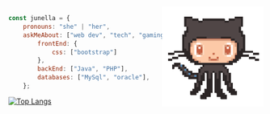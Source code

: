 
<img align='right' src="https://raw.githubusercontent.com/iCharlesZ/FigureBed/master/img/octocat.gif" width="200">

```javascript
const junella = {
    pronouns: "she" | "her",
    askMeAbout: ["web dev", "tech", "gaming"],
        frontEnd: {
            css: ["bootstrap"]
        },
        backEnd: ["Java", "PHP"],
        databases: ["MySql", "oracle"],
    };
```

[![Top Langs](https://github-readme-stats.vercel.app/api/top-langs/?username=realShinoa)](https://github.com/anuraghazra/github-readme-stats)
